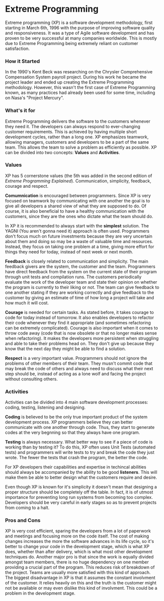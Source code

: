 # Extreme Programming

 Extreme programming (XP) is a software development methodology, first starting in March 6th, 1996 with the purpose of improving software quality and responsiveness. It was a type of Agile software development and has proven to be very successful at many companies worldwide. This is mostly due to Extreme Programming being extremely reliant on customer satisfaction.

### How it Started

  In the 1990's Kent Beck was researching on the Chrysler Comprehensive Compensation System payroll project. During his work he became the project leader and ended up creating the Extreme Programming methodology. However, this wasn't the first case of Extreme Programming known, as many practices had already been used for some time, including on Nasa's "Project Mercury". 

### What's it for
  Extreme Programming delivers the software to the customers whenever they need it. The developers can always respond to ever-changing customer requirements. This is achieved by having multiple short development cycles, rather than a long one.
  XP emphasizes teamwork, allowing managers, customers and developers to be a part of the same team. This allows the team to solve a problem as efficiently as possible. XP can be divided into two concepts: **Values** and **Activities**.
  
  ### Values
  XP has 5 cornerstone values (the 5th was added in the second edition of *Extreme Programming Explained*). Communication, simplicity, feedback, courage and respect.
  
   **Comumnication** is encouraged between programmers. Since XP is very focused on teamwork by communicating with one another the goal is to give all developers a shared view of what they are supposed to do. Of course, it is also beneficial to have a healthy communication with the customers, since they are the ones who dictate what the team should do.
   
   In XP it is recommended to always start with the **simplest** solution. The YAGNI (You aren't gonna need it) approach is often used. Programmers don't focus much on future investments because they are very uncertain about them and doing so may be a waste of valuable time and resources. Instead, they focus on taking one problem at a time, giving more effort for things they need for today, instead of next week or next month.
   
   **Feedback** is closely related to communication and simplicity. The main feedback givers are the system, the customer and the team. Programmers have direct feedback from the system on the current state of their program through unit tests and compilation runs. The customers periodically evaluate the work of the developer team and state their opinion on whether the program is currently to their liking or not. The team can give feedback to one another stating if they are working correctly and give feedback to the customer by giving an estimate of time of how long a project will take and how much it will cost.
   
   **Courage** is needed for certain tasks. As stated before, it takes courage to code for today instead of tomorrow. It also enables developers to refactor their code whenever they find it appropriate (and sometimes refactoring can be extremely complicated). Courage is also important when it comes to throw code away (code that is now obsolete or that no longer makes sense when refactoring). It makes the developers more persistent when struggling and able to take their problems head on. They don't give up because they know that the next day they might be able to find a solution.
   
   **Respect** is a very important value. Programmers should not ignore the problems of other members of their team. They  musn't commit code that may break the code of others and always need to discuss what their next step should be, instead of acting as a lone wolf and facing the project without consulting others.
  
### Activities
  Activities can be divided into 4 main software development processes: coding, testing, listening and designing. 
  
  **Coding** is believed to be the only true important product of the system development process. XP programmers believe they can better communicate with one another through code. Thus, they start to generate codes at the very begnning so that they always have one program.
  
  **Testing** is always necessary. What better way to see if a piece of code is working than by testing it? To do this, XP often uses Unit Tests (automated tests) and programmers will write tests to try and break the code they just wrote. The fewer the tests that crash the program, the better the code.
  
  For XP developers their capabilities and expertise in techincal abilities should always be accompanied by the ability to be good **listeners**. This will make them be able to better design what the customers require and desire.
  
  Even though XP is known for it's simplicity it doesn't mean that designing a proper structure should be completely off the table. In fact, it is of utmost importance for preventing long run systems from becoming too complex. Developers should be very careful in early stages so as to prevent projects from coming to a halt.
  
  ### Pros and Cons
  XP is very cost efficient, sparing the developers from a lot of paperwork and meetings and focusing more on the code itself. The cost of making changes increases the more the software advances in its life cycle, so it's better to change your code in the development stage, which is what XP does, whether than after delivery, which is what most other development techniques do.
  Another major pro is that since the work is equally divided amongst team members, there is no huge dependency on one member providing a crucial part of the program. This reduces risk of breakdown of the project. Teams are usually more satisfied with this kind of approach.
  The biggest disadvantage in XP is that it assumes the constant involvment of the customer. It relies heavily on this and the truth is  the customer might not be available or may even dislike this kind of involvment. This could be a problem in the development stage.
   
